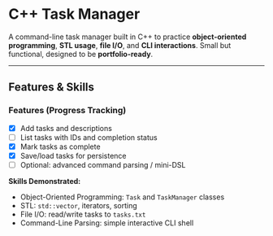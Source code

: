 # C++ Task Manager

A command-line task manager built in C++ to practice **object-oriented programming**, **STL usage**, **file I/O**, and **CLI interactions**. Small but functional, designed to be **portfolio-ready**.

---

## Features & Skills

### Features (Progress Tracking)

- [X] Add tasks and descriptions  
- [ ] List tasks with IDs and completion status  
- [X] Mark tasks as complete  
- [X] Save/load tasks for persistence  
- [ ] Optional: advanced command parsing / mini-DSL  

**Skills Demonstrated:**  
- Object-Oriented Programming: `Task` and `TaskManager` classes  
- STL: `std::vector`, iterators, sorting  
- File I/O: read/write tasks to `tasks.txt`  
- Command-Line Parsing: simple interactive CLI shell